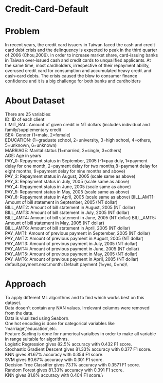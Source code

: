 # Credit-Card-Default
# Problem
In recent years, the credit card issuers in Taiwan faced the cash and credit card debt crisis and the delinquency is expected to peak in the third quarter of 2006 (Chou,2006). In order to increase market share, card-issuing banks in Taiwan over-issued cash and credit cards to unqualified applicants. At the same time, most cardholders, irrespective of their repayment ability, overused credit card for consumption and accumulated heavy credit and cash–card debts. The crisis caused the blow to consumer finance confidence and it is a big challenge for both banks and cardholders

# About Dataset
There are 25 variables: \
ID: ID of each client\
LIMIT_BAL: Amount of given credit in NT dollars (includes individual and family/supplementary credit\
SEX: Gender (1=male, 2=female)\
EDUCATION: (1=graduate school, 2=university, 3=high school, 4=others, 5=unknown, 6=unknown)\
MARRIAGE: Marital status (1=married, 2=single, 3=others)\
AGE: Age in years\
PAY_0: Repayment status in September, 2005 (-1=pay duly, 1=payment delay for one month, 2=payment delay for two months,8=payment delay for eight months, 9=payment delay for nine months and above)\
PAY_2: Repayment status in August, 2005 (scale same as above)\
PAY_3: Repayment status in July, 2005 (scale same as above)\
PAY_4: Repayment status in June, 2005 (scale same as above)\
PAY_5: Repayment status in May, 2005 (scale same as above)\
PAY_6: Repayment status in April, 2005 (scale same as above\)
BILL_AMT1: Amount of bill statement in September, 2005 (NT dollar)\
BILL_AMT2: Amount of bill statement in August, 2005 (NT dollar)\
BILL_AMT3: Amount of bill statement in July, 2005 (NT dollar)\
BILL_AMT4: Amount of bill statement in June, 2005 (NT dollar)
BILL_AMT5: Amount of bill statement in May, 2005 (NT dollar)\
BILL_AMT6: Amount of bill statement in April, 2005 (NT dollar)\
PAY_AMT1: Amount of previous payment in September, 2005 (NT dollar)\
PAY_AMT2: Amount of previous payment in August, 2005 (NT dollar)\
PAY_AMT3: Amount of previous payment in July, 2005 (NT dollar)\
PAY_AMT4: Amount of previous payment in June, 2005 (NT dollar)\
PAY_AMT5: Amount of previous payment in May, 2005 (NT dollar)\
PAY_AMT6: Amount of previous payment in April, 2005 (NT dollar)\
default.payment.next.month: Default payment (1=yes, 0=no)\

# Approach
To apply different ML algorithms and to find which works best on this dataset.\
Data dosen't contain any NAN values. Irrelevant columns were removed from the data.\
Data is viualized using Seaborn.\
One hot encoding is done for categorical variables like 'marriage','education',etc.\
Feature Sacling is done for numerical varialbes in order to make all variable in range suitable for algorithms.\
Logistic Regression gives 82.5% accuracy with 0.432 F1 score.\
Stochastic Gradient Descent gives 81.33% accuracy with 0.377 F1 score.\
KNN gives 81.67% accuracy with 0.354 F1 score.\
SVM gives 80.67% accuracy with 0.301 F1 score.\
Decision Tree Classifier gives 73.1% accuracy with 0.3571 F1 score.\
Random Forest gives 81.33% accuracy with 0.391 F1 score.\
KNN gives 81.8% accuracy with 0.404 F1 score.\
